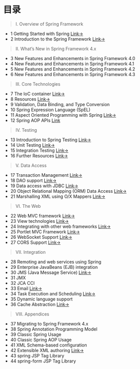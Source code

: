 # 目录

>I. Overview of Spring Framework

- 1 Getting Started with Spring [Link→](spring-reference-001.md)
- 2 Introduction to the Spring Framework [Link→](spring-reference-001.md)

> II. What’s New in Spring Framework 4.x

- 3 New Features and Enhancements in Spring  Framework 4.0
- 4 New Features and Enhancements in Spring  Framework 4.1
- 5 New Features and Enhancements in Spring  Framework 4.2
- 6 New Features and Enhancements in Spring  Framework 4.3

> III. Core Technologies
- 7 The IoC container [Link→](spring-reference-007.md)
- 8 Resources [Link→](spring-reference-008.md)
- 9 Validation, Data Binding, and Type Conversion
- 10 Spring Expression Language (SpEL)
- 11 Aspect Oriented Programming with Spring [Link→](spring-reference-011.md)
- 12 Spring AOP APIs [Link](spring-reference-012.md)

> IV. Testing

- 13 Introduction to Spring Testing [Link→](spring-reference-013.md)
- 14 Unit Testing [Link→](spring-reference-014.md)
- 15 Integration Testing [Link→](spring-reference-015.md)
- 16 Further Resources [Link→](spring-reference-016.md)

> V. Data Access
- 17 Transaction Management [Link→](spring-reference-017.md)
- 18 DAO support [Link→](spring-reference-018.md)
- 19 Data access with JDBC [Link→](spring-reference-019.md)
- 20 Object Relational Mapping (ORM) Data Access [Link→](spring-reference-020.md)
- 21 Marshalling XML using O/X Mappers [Link→](spring-reference-021.md)

> VI. The Web
- 22 Web MVC framework [Link→](spring-reference-022.md)
- 23 View technologies [Link→](spring-reference-023.md)
- 24 Integrating with other web frameworks [Link→](spring-reference-024.md)
- 25 Portlet MVC Framework [Link→](spring-reference-025.md)
- 26 WebSocket Support [Link→](spring-reference-026.md)
- 27 CORS Support [Link→](spring-reference-027.md)

> VII. Integration

- 28 Remoting and web services using Spring
- 29 Enterprise JavaBeans (EJB) integration
- 30 JMS (Java Message Service) [Link→](spring-reference-030.md)
- 31 JMX
- 32 JCA CCI
- 33 Email [Link→](spring-reference-033.md)
- 34 Task Execution and Scheduling [Link→](spring-reference-034.md)
- 35 Dynamic language support
- 36 Cache Abstraction [Link→](spring-reference-036.md)

> VIII. Appendices

- 37 Migrating to Spring Framework 4.x
- 38 Spring Annotation Programming Model
- 39 Classic Spring Usage
- 40 Classic Spring AOP Usage
- 41 XML Schema-based configuration
- 42 Extensible XML authoring [Link→](spring-reference-042.md)
- 43 spring JSP Tag Library
- 44 spring-form JSP Tag Library